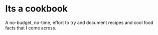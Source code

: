 # Its a cookbook


A no-budget, no-time, effort to try and document recipes and cool food facts that I come across. 
